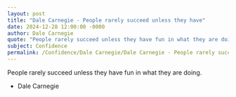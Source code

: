 ```yaml
---
layout: post
title: "Dale Carnegie - People rarely succeed unless they have"
date: 2024-12-28 12:00:00 -0000
author: Dale Carnegie
quote: "People rarely succeed unless they have fun in what they are doing."
subject: Confidence
permalink: /Confidence/Dale Carnegie/Dale Carnegie - People rarely succeed unless they have
---
```


People rarely succeed unless they have fun in what they are doing.

- Dale Carnegie
